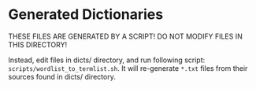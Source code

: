 # Generated Dictionaries

THESE FILES ARE GENERATED BY A SCRIPT! DO NOT MODIFY FILES IN THIS DIRECTORY!

Instead, edit files in dicts/ directory, and run following script:
`scripts/wordlist_to_termlist.sh`. It will re-generate `*.txt` files from
their sources found in dicts/ directory.
